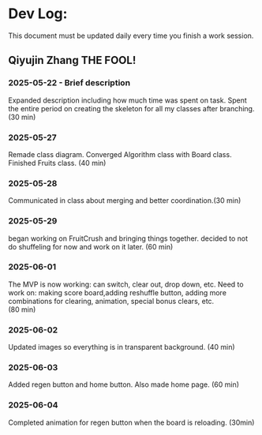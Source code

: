 # Dev Log:

This document must be updated daily every time you finish a work session.

## Qiyujin Zhang THE FOOL!

### 2025-05-22 - Brief description
Expanded description including how much time was spent on task.
Spent the entire period on creating the skeleton for all my classes after branching.  (30 min)

### 2025-05-27
Remade class diagram. Converged Algorithm class with Board class. 
Finished Fruits class. (40 min)

### 2025-05-28
Communicated in class about merging and better coordination.(30 min)

### 2025-05-29
began working on FruitCrush and bringing things together. decided to not do shuffeling for now and work on it later. (60 min)


### 2025-06-01
The MVP is now working: can switch, clear out, drop down, etc. 
Need to work on: making score board,adding reshuffle button, adding more combinations for clearing, animation, special bonus clears, etc. \
(80 min)

### 2025-06-02
Updated images so everything is in transparent background. 
(40 min)

### 2025-06-03
Added regen button and home button. Also made home page. 
(60 min)

### 2025-06-04
Completed animation for regen button when the board is reloading. (30min)

